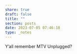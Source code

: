 ```yaml
---
share: true
draft: false
title: ""
section: posts
date: 2023-07-05 07:46:18
type: _notes
---
```


Y’all remember MTV Unplugged? 
